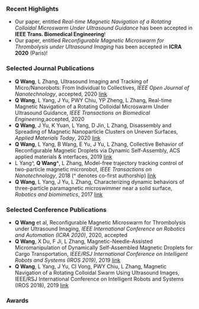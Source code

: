 ### Recent Highlights
- Our paper, entitled _Real-time Magnetic Navigation of a Rotating Colloidal Microswarm Under Ultrasound Guidance_ has been accepted in **IEEE Trans. Biomedical Engineering**!
- Our paper, entitled _Reconfigurable Magnetic Microswarm for Thrombolysis under Ultrasound Imaging_ has been accepted in **ICRA 2020** (Paris)!


### Selected Journal Publications
- **Q Wang**, L Zhang, Ultrasound Imaging and Tracking of Micro/Nanorobots: From Individual to Collectives, _IEEE Open Journal of Nanotechnology_, accepted, 2020 [link](https://ieeexplore.ieee.org/abstract/document/9040608)
- **Q Wang**, L Yang, J Yu, PWY Chiu, YP Zheng, L Zhang, Real-time Magnetic Navigation of a Rotating Colloidal Microswarm Under Ultrasound Guidance, _IEEE Transactions on Biomedical Engineering_,accepted, 2020
- **Q Wang**, J Yu, K Yuan, L Yang, D Jin, L Zhang, Disassembly and Spreading of Magnetic Nanoparticle Clusters on Uneven Surfaces, _Applied Materials Today_, 2020 [link](https://www.sciencedirect.com/science/article/pii/S2352940719306080)
- **Q Wang**, L Yang, B Wang, E Yu, J Yu, L Zhang, Collective Behavior of Reconfigurable Magnetic Droplets via Dynamic Self-Assembly, ACS applied materials & interfaces, 2019 [link](https://pubs.acs.org/doi/abs/10.1021/acsami.8b17402?__cf_chl_jschl_tk__=dcd3d75804034de41939bf21cc25809bb626ebc4-1586927372-0-ARVUuWvDW1LgWUTyE28rg_XDDPRgS8_a4V9lF0mLb-cuz5W97gPs5AkcPzYfPy4eN46f0aTP_ANVfPDucuadbbl8GMgwaRQXOJEoDIQKIVPCxw_wvAXuuaREwyKYnJlnsUh81jiYrG5_LNZwWM1Ji22b70SUN94JRVq6kCJ4CX1-MzWz1afvQFTQWimDYWB63ojUpY2_wt1cyh7FtPb644xE1cDn6qqXIiU09Rycatoqt0xSP9C8piZCBbuKgrMaDp00Ol8a2dkUrrmih7rOmZ25sFpLB2mUDD0keekmt7j9HTgxDTNB05RqTEYSlTv-_g)
- L Yang^, **Q Wang^**, L Zhang, Model-free trajectory tracking control of two-particle magnetic microrobot, _IEEE Transactions on Nanotechnology_, 2018 (^ denotes co-first authorship) [link](https://ieeexplore.ieee.org/abstract/document/8317002)
- **Q Wang**, L Yang, J Yu, L Zhang, Characterizing dynamic behaviors of three-particle paramagnetic microswimmer near a solid surface, _Robotics and biomimetics_, 2017 [link](https://link.springer.com/article/10.1186/s40638-017-0076-0)


### Selected Conference Publications
- **Q Wang** et al, Reconfigurable Magnetic Microswarm for Thrombolysis under Ultrasound Imaging, _IEEE International Conference on Robotics and Automation (ICRA 2020)_, 2020, accepted
- **Q Wang**, X Du, F Ji, L Zhang, Magnetic-Needle-Assisted Micromanipulation of Dynamically Self-Assembled Magnetic Droplets for Cargo Transportation, _IEEE/RSJ International Conference on Intelligent Robots and Systems (IROS 2019)_, 2019 [link](https://ieeexplore.ieee.org/abstract/document/8967848) 
- **Q Wang**, L Yang, J Yu, CI Vong, PWY Chiu, L Zhang, Magnetic Navigation of a Rotating Colloidal Swarm Using Ultrasound Images, IEEE/RSJ International Conference on Intelligent Robots and Systems (IROS 2018), 2019 [link](https://ieeexplore.ieee.org/abstract/document/8593898)

### Awards


